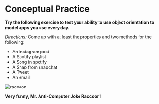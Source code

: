 # Conceptual Practice 

**Try the following exercise to test your ability to use object orientation to model apps you use every day.**


*Directions:* Come up with at least the properties and two methods for the following:
+ An Instagram post
+ A Spotify playlist
+ A Song in spotify
+ A Snap from snapchat
+ A Tweet
+ An email


![raccoon](https://s-media-cache-ak0.pinimg.com/236x/a9/98/5e/a9985ec86564748ee05541401604f4e8.jpg)

**Very funny, Mr. Anti-Computer Joke Raccoon!**
